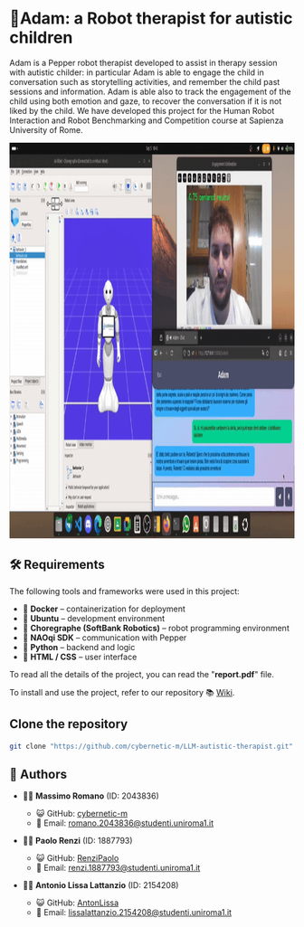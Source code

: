 # 🤖Adam: a Robot therapist for autistic children
Adam is a Pepper robot therapist developed to assist in therapy session with autistic childer: in particular Adam is able to engage the child in conversation such as storytelling activities, and remember the child past sessions and information. Adam is able also to track the engagement of the child using both emotion and gaze, to recover the conversation if it is not liked by the child.
We have developed this project for the Human Robot Interaction and Robot Benchmarking and Competition course at Sapienza University of Rome.

<img src="gif/hri_gif.gif" alt="Description" width="700" height = "700" />

## 🛠️ Requirements

The following tools and frameworks were used in this project:

- 🐳 **Docker** – containerization for deployment  
- 🐧 **Ubuntu** – development environment  
- 🤖 **Choregraphe (SoftBank Robotics)** – robot programming environment  
- 📡 **NAOqi SDK** – communication with Pepper  
- 🐍 **Python** – backend and logic  
- 🎨 **HTML / CSS** – user interface  



To read all the details of the project, you can read the "**report.pdf**" file. 

To install and use the project, refer to our repository 📚 [Wiki](https://github.com/cybernetic-m/LLM-autistic-therapist/wiki).

## Clone the repository


 ```sh 
git clone "https://github.com/cybernetic-m/LLM-autistic-therapist.git"
 ```


## 👥 Authors

- 👨‍💻 **Massimo Romano** (ID: 2043836)  
  - 😺 GitHub: [cybernetic-m](https://github.com/cybernetic-m)  
  - 📧 Email: romano.2043836@studenti.uniroma1.it  

- 👨‍💻 **Paolo Renzi** (ID: 1887793)  
  - 😺 GitHub: [RenziPaolo](https://github.com/RenziPaolo)  
  - 📧 Email: renzi.1887793@studenti.uniroma1.it  

- 👨‍💻 **Antonio Lissa Lattanzio** (ID: 2154208)  
  - 😺 GitHub: [AntonLissa](https://github.com/AntonLissa)  
  - 📧 Email: lissalattanzio.2154208@studenti.uniroma1.it  
